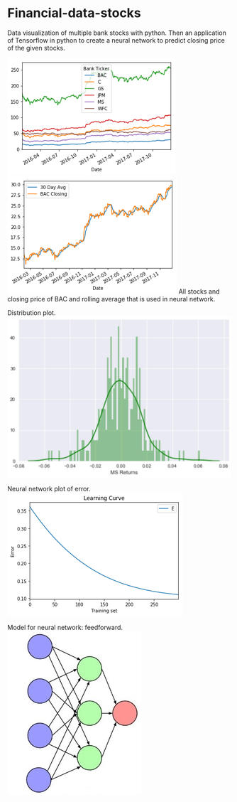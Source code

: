 # Financial-data-stocks
Data visualization of multiple bank stocks with python. Then an application of Tensorflow in python to create a neural network to predict closing price of the given stocks.

![alt text](https://github.com/popCoffee/Financial-data-stocks/blob/master/pics/price_day.png)
![alt text](https://github.com/popCoffee/Financial-data-stocks/blob/master/pics/BAC.png)
All stocks and closing price of BAC and rolling average that is used in neural network.



Distribution plot.
![alt text](https://github.com/popCoffee/Financial-data-stocks/blob/master/pics/distPlot_MS_.jpg)

Neural network plot of error.
![alt text](https://github.com/popCoffee/Financial-data-stocks/blob/master/pics/LearnCurve.png)

Model for neural network: feedforward.
![alt text](https://github.com/popCoffee/Financial-data-stocks/blob/master/pics/feedforward1.jpg)
